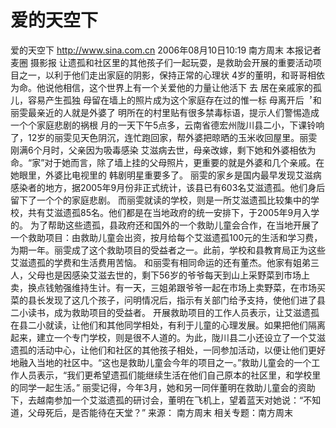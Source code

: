 # 爱的天空下

爱的天空下
http://www.sina.com.cn 2006年08月10日10:19 南方周末
本报记者 麦圈 摄影报
让遗孤和社区里的其他孩子们一起玩耍，是救助会开展的重要活动项目之一，以利于他们走出家庭的阴影，保持正常的心理状
4岁的董明，和哥哥相依为命。他说他相信，这个世界上有一个关爱他的力量让他活下
去
居在亲戚家的孤儿，容易产生孤独
母留在墙上的照片成为这个家庭存在过的惟一标
母离开后︐和丽雯最亲近的人就是外婆了
明所在的村里贴有很多禁毒标语，提示人们警惕造成一个个家庭悲剧的祸根
月的一天下午5点多，云南省德宏州陇川县二小，下课铃响了，12岁的丽雯见天色阴沉，连忙跑回家，帮外婆把晾晒的玉米收回屋里。丽雯刚满6个月时，父亲因为吸毒感染
艾滋病去世，母亲改嫁，剩下她和外婆相依为命。“家”对于她而言，除了墙上挂的父母照片，更重要的就是外婆和几个亲戚。在她眼里，外婆比电视里的
韩剧明星重要多了。
丽雯的家乡是国内最早发现艾滋病感染者的地方，据2005年9月份非正式统计，该县已有603名艾滋遗孤。他们身后留下了一个个的家庭悲剧。
而丽雯就读的学校，则是一所艾滋遗孤比较集中的学校，共有艾滋遗孤85名。他们都是在当地政府的统一安排下，于2005年9月入学的。
为了帮助这些遗孤，县政府还和国外的一个救助儿童会合作，在当地开展了一个救助项目：由救助儿童会出资，按月给每个艾滋遗孤100元的生活和学习费，为期一年。丽雯成了这个救助项目的受益者之一。此前，学校和县教育局正为这些艾滋遗孤的学费和生活费用苦恼。
和丽雯有相同命运的还有董杰。他家有姐弟三人，父母也是因感染艾滋去世的，剩下56岁的爷爷每天到山上采野菜到市场上卖，换点钱勉强维持生计。有一天，三姐弟跟爷爷一起在市场上卖野菜，在市场买菜的县长发现了这几个孩子，问明情况后，指示有关部门给予支持，使他们进了县二小读书，成为救助项目的受益者。
开展救助项目的工作人员表示，让艾滋遗孤在县二小就读，让他们和其他同学相处，有利于儿童的心理发展。如果把他们隔离起来，建立一个专门学校，则是很不人道的。为此，陇川县二小还设立了一个艾滋遗孤的活动中心，让他们和社区的其他孩子相处，一同参加活动，以便让他们更好地融入当地的社区中。“这也是救助儿童会今年的项目之一。”救助儿童会的一个工作人员表示，“我们更希望遗孤们能继续生活在他们自己原本的社区里，和学校里的同学一起生活。”
丽雯记得，今年3月，她和另一同伴董明在救助儿童会的资助下，去越南参加一个艾滋遗孤的研讨会，董明在飞机上，望着蓝天对她说：“不知道，父母死后，是否能待在天堂？” 来源：
南方周末
相关专题：南方周末 

